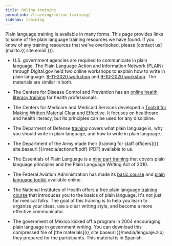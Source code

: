 ```yaml
---
title: Online training
permalink: /training/online-training/
sidenav: training
---
```


Plain language training is available in many forms. This page provides links to some of the plain language training resources we have found. If you know of any training resources that we've overlooked, please [contact us](mailto:{{ site.email }}).

- U.S. government agencies are required to communicate in plain language. The Plain Language Action and Information Network (PLAIN) through Digital.gov held two online workshops to explain how to write in plain language. [8-11-2020 workshop](https://digital.gov/event/2020/08/11/plain-language-basics-online-class/) and [9-10-2020 workshop](https://digital.gov/event/2020/09/10/taking-plain-language-workshop-online/). The materials are similar in both.  

- The Centers for Disease Control and Prevention has an [online health literacy training](https://www.cdc.gov/healthliteracy/gettraining.html) for health professionals.

- The Centers for Medicare and Medicaid Services developed a [Toolkit for Making Written Material Clear and Effective](https://www.cms.gov/Outreach-and-Education/Outreach/WrittenMaterialsToolkit/index.html). It focuses on healthcare and health literacy, but its principles can be used for any discipline.

- The Deparment of Defense [training](https://www.esd.whs.mil/Portals/54/Documents/DD/iss_training/PlainLanguageNONinteractive.mp4?ver=2020-02-03-145233-077) covers what plain language is, why you should write in plain language, and how to write in plain language. 

- The Department of the Army made their [training for staff officers]({{ site.baseurl }}/media/actionoff.pdf) (PDF) available to us.

- The Essentials of Plain Language is a [nine part training](https://academy.govloop.com/watch/hDzHyqdB4T7K3fjbvuGk8B) that covers plain language principles and the Plain Language Writing Act of 2010.  

- The Federal Aviation Administration has made its [basic course](https://www.faa.gov/about/initiatives/plain_language/basic_course/) and [plain language toolkit](https://www.faa.gov/about/initiatives/plain_language/media/toolkit.pdf) available online.

- The National Institutes of Health offers a free plain language [training course](https://www.nih.gov/institutes-nih/nih-office-director/office-communications-public-liaison/clear-communication/plain-language/plain-language-getting-started-or-brushing) that introduces you to the basics of plain language. It's not just for medical folks. The goal of this training is to help you learn to organize your ideas, use a clear writing style, and become a more effective communicator.

- The government of Mexico kicked off a program in 2004 encouraging plain language in government writing. You can download this compressed file of [the materials]({{ site.baseurl }}/media/lenguaje.zip) they prepared for the participants. This material is in Spanish.
